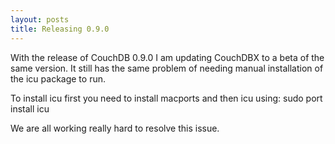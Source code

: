 ```yaml
---
layout: posts
title: Releasing 0.9.0
---
```


With the release of CouchDB 0.9.0 I am updating CouchDBX to a beta of the same version.
It still has the same problem of needing manual installation of the icu package to run. 

To install icu first you need to install macports and then icu using:
    sudo port install icu

We are all working really hard to resolve this issue.